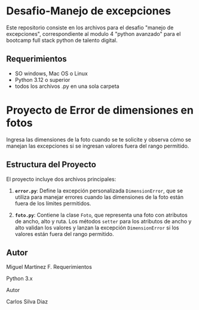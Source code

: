 # Desafio-Manejo de excepciones
Este repositorio consiste en los archivos para el desafio "manejo de excepciones", correspondiente al modulo 4 "python avanzado" para el bootcamp full stack python de talento digital.

## Requerimientos
- SO windows, Mac OS o Linux
- Python 3.12 o superior
- todos los archivos .py en una sola carpeta

# Proyecto de Error de dimensiones en fotos

Ingresa las dimensiones de la foto cuando se te solicite y observa cómo se manejan las excepciones si se ingresan valores fuera del rango permitido.

## Estructura del Proyecto

El proyecto incluye dos archivos principales:

1. **`error.py`**: Define la excepción personalizada `DimensionError`, que se utiliza para manejar errores cuando las dimensiones de la foto están fuera de los límites permitidos.

2. **`foto.py`**: Contiene la clase `Foto`, que representa una foto con atributos de ancho, alto y ruta. Los métodos `setter` para los atributos de ancho y alto validan los valores y lanzan la excepción `DimensionError` si los valores están fuera del rango permitido.

## Autor
Miguel Martinez F.
Requerimientos

Python 3.x

Autor

Carlos Silva Diaz

